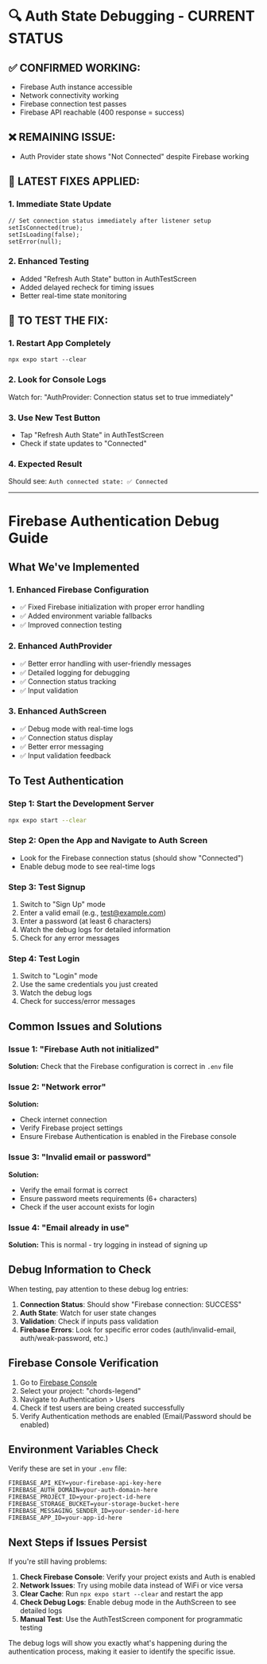 # 🔍 Auth State Debugging - CURRENT STATUS

## ✅ CONFIRMED WORKING:

- Firebase Auth instance accessible
- Network connectivity working
- Firebase connection test passes
- Firebase API reachable (400 response = success)

## ❌ REMAINING ISSUE:

- Auth Provider state shows "Not Connected" despite Firebase working

## 🎯 LATEST FIXES APPLIED:

### 1. Immediate State Update

```tsx
// Set connection status immediately after listener setup
setIsConnected(true);
setIsLoading(false);
setError(null);
```

### 2. Enhanced Testing

- Added "Refresh Auth State" button in AuthTestScreen
- Added delayed recheck for timing issues
- Better real-time state monitoring

## 🚀 TO TEST THE FIX:

### 1. Restart App Completely

```
npx expo start --clear
```

### 2. Look for Console Logs

Watch for: "AuthProvider: Connection status set to true immediately"

### 3. Use New Test Button

- Tap "Refresh Auth State" in AuthTestScreen
- Check if state updates to "Connected"

### 4. Expected Result

Should see: `Auth connected state: ✅ Connected`

---

# Firebase Authentication Debug Guide

## What We've Implemented

### 1. Enhanced Firebase Configuration

- ✅ Fixed Firebase initialization with proper error handling
- ✅ Added environment variable fallbacks
- ✅ Improved connection testing

### 2. Enhanced AuthProvider

- ✅ Better error handling with user-friendly messages
- ✅ Detailed logging for debugging
- ✅ Connection status tracking
- ✅ Input validation

### 3. Enhanced AuthScreen

- ✅ Debug mode with real-time logs
- ✅ Connection status display
- ✅ Better error messaging
- ✅ Input validation feedback

## To Test Authentication

### Step 1: Start the Development Server

```bash
npx expo start --clear
```

### Step 2: Open the App and Navigate to Auth Screen

- Look for the Firebase connection status (should show "Connected")
- Enable debug mode to see real-time logs

### Step 3: Test Signup

1. Switch to "Sign Up" mode
2. Enter a valid email (e.g., test@example.com)
3. Enter a password (at least 6 characters)
4. Watch the debug logs for detailed information
5. Check for any error messages

### Step 4: Test Login

1. Switch to "Login" mode
2. Use the same credentials you just created
3. Watch the debug logs
4. Check for success/error messages

## Common Issues and Solutions

### Issue 1: "Firebase Auth not initialized"

**Solution:** Check that the Firebase configuration is correct in `.env` file

### Issue 2: "Network error"

**Solution:**

- Check internet connection
- Verify Firebase project settings
- Ensure Firebase Authentication is enabled in the Firebase console

### Issue 3: "Invalid email or password"

**Solution:**

- Verify the email format is correct
- Ensure password meets requirements (6+ characters)
- Check if the user account exists for login

### Issue 4: "Email already in use"

**Solution:** This is normal - try logging in instead of signing up

## Debug Information to Check

When testing, pay attention to these debug log entries:

1. **Connection Status**: Should show "Firebase connection: SUCCESS"
2. **Auth State**: Watch for user state changes
3. **Validation**: Check if inputs pass validation
4. **Firebase Errors**: Look for specific error codes (auth/invalid-email, auth/weak-password, etc.)

## Firebase Console Verification

1. Go to [Firebase Console](https://console.firebase.google.com/)
2. Select your project: "chords-legend"
3. Navigate to Authentication > Users
4. Check if test users are being created successfully
5. Verify Authentication methods are enabled (Email/Password should be enabled)

## Environment Variables Check

Verify these are set in your `.env` file:

```
FIREBASE_API_KEY=your-firebase-api-key-here
FIREBASE_AUTH_DOMAIN=your-auth-domain-here
FIREBASE_PROJECT_ID=your-project-id-here
FIREBASE_STORAGE_BUCKET=your-storage-bucket-here
FIREBASE_MESSAGING_SENDER_ID=your-sender-id-here
FIREBASE_APP_ID=your-app-id-here
```

## Next Steps if Issues Persist

If you're still having problems:

1. **Check Firebase Console**: Verify your project exists and Auth is enabled
2. **Network Issues**: Try using mobile data instead of WiFi or vice versa
3. **Clear Cache**: Run `npx expo start --clear` and restart the app
4. **Check Debug Logs**: Enable debug mode in the AuthScreen to see detailed logs
5. **Manual Test**: Use the AuthTestScreen component for programmatic testing

The debug logs will show you exactly what's happening during the authentication process, making it easier to identify the specific issue.
